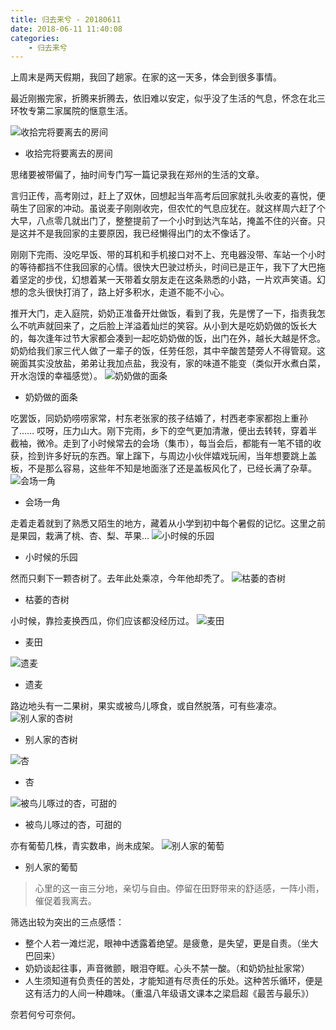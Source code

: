 ```yaml
---
title: 归去来兮 - 20180611
date: 2018-06-11 11:40:08
categories:
    - 归去来兮
---
```


上周末是两天假期，我回了趟家。在家的这一天多，体会到很多事情。

最近刚搬完家，折腾来折腾去，依旧难以安定，似乎没了生活的气息，怀念在北三环牧专第二家属院的惬意生活。

![收拾完将要离去的房间](/images/归去来兮-20180611/muzhuan.jpg)
- 收拾完将要离去的房间

思绪要被带偏了，抽时间专门写一篇记录我在郑州的生活的文章。

言归正传，高考刚过，赶上了双休，回想起当年高考后回家就扎头收麦的喜悦，便萌生了回家的冲动。虽说麦子刚刚收完，但农忙的气息应犹在。就这样周六赶了个大早，八点零几就出门了，整整提前了一个小时到达汽车站，掩盖不住的兴奋。只是这并不是我回家的主要原因，我已经懒得出门的太不像话了。

刚刚下完雨、没吃早饭、带的耳机和手机接口对不上、充电器没带、车站一个小时的等待都挡不住我回家的心情。很快大巴驶过桥头，时间已是正午，我下了大巴拖着坚定的步伐，幻想着某一天带着女朋友走在这条熟悉的小路，一片欢声笑语。幻想的念头很快打消了，路上好多积水，走道不能不小心。

推开大门，走入庭院，奶奶正准备开灶做饭，看到了我，先是愣了一下，指责我怎么不吭声就回来了，之后脸上洋溢着灿烂的笑容。从小到大是吃奶奶做的饭长大的，每次逢年过节大家都会凑到一起吃奶奶做的饭，出门在外，越长大越是怀念。奶奶给我们家三代人做了一辈子的饭，任劳任怨，其中辛酸苦楚旁人不得管窥。这碗面其实没放盐，弟弟让我加点盐，我没有，家的味道不能变（类似开水煮白菜，开水泡馍的幸福感觉）。
![奶奶做的面条](/images/归去来兮-20180611/noodles.jpg)
- 奶奶做的面条

吃罢饭，同奶奶唠唠家常，村东老张家的孩子结婚了，村西老李家都抱上重孙了…… 哎呀，压力山大。刚下完雨，乡下的空气更加清澈，便出去转转，穿着半截袖，微冷。走到了小时候常去的会场（集市），每当会后，都能有一笔不错的收获，捡到许多好玩的东西。窜上蹿下，与周边小伙伴嬉戏玩闹，当年想要跳上盖板，不是那么容易，这些年不知是地面涨了还是盖板风化了，已经长满了杂草。
![会场一角](/images/归去来兮-20180611/market.jpg)
- 会场一角

走着走着就到了熟悉又陌生的地方，藏着从小学到初中每个暑假的记忆。这里之前是果园，栽满了桃、杏、梨、苹果…
![小时候的乐园](/images/归去来兮-20180611/field.jpg)
- 小时候的乐园

然而只剩下一颗杏树了。去年此处乘凉，今年他却秃了。
![枯萎的杏树](/images/归去来兮-20180611/dead-apricot-tree.jpg)
- 枯萎的杏树

小时候，靠捡麦换西瓜，你们应该都没经历过。
![麦田](/images/归去来兮-20180611/wheatland.jpg)
- 麦田

![遗麦](/images/归去来兮-20180611/wheat.jpg)
- 遗麦

路边地头有一二果树，果实或被鸟儿啄食，或自然脱落，可有些凄凉。
![别人家的杏树](/images/归去来兮-20180611/xingshu.jpg)
- 别人家的杏树

![杏](/images/归去来兮-20180611/xing.jpg)
- 杏

![被鸟儿啄过的杏，可甜的](/images/归去来兮-20180611/xing-1.jpg)
- 被鸟儿啄过的杏，可甜的

亦有葡萄几株，青实数串，尚未成架。
![别人家的葡萄](/images/归去来兮-20180611/putao.jpg)
- 别人家的葡萄

> 心里的这一亩三分地，亲切与自由。停留在田野带来的舒适感，一阵小雨，催促着我离去。

筛选出较为突出的三点感悟：
- 整个人若一滩烂泥，眼神中透露着绝望。是疲惫，是失望，更是自责。（坐大巴回来）
- 奶奶谈起往事，声音微颤，眼泪夺眶。心头不禁一酸。（和奶奶扯扯家常）
- 人生须知道有负责任的苦处，才能知道有尽责任的乐处。这种苦乐循环，便是这有活力的人间一种趣味。（重温八年级语文课本之梁启超《最苦与最乐》）

奈若何兮可奈何。
